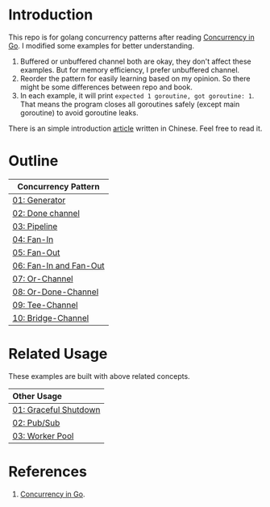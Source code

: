 # Introduction

This repo is for golang concurrency patterns after reading [Concurrency in Go](https://www.oreilly.com/library/view/concurrency-in-go/9781491941294/). I modified some examples for better understanding.

1. Buffered or unbuffered channel both are okay, they don't affect these examples. But for memory efficiency, I prefer unbuffered channel.
2. Reorder the pattern for easily learning based on my opinion. So there might be some differences between repo and book. 
3. In each example, it will print `expected 1 goroutine, got goroutine: 1`. That means the program closes all goroutines safely (except main goroutine) to avoid goroutine leaks.

There is an simple introduction [article](https://yu-jack.github.io/2022/10/04/go-concurrency/) written in Chinese. Feel free to read it.

# Outline


| Concurrency Pattern                           |
|-----------------------------------------------|
 | [01: Generator](./01-generator)               | 
 | [02: Done channel](./02-done-channel)         | 
 | [03: Pipeline](./03-pipeline)                 | 
 | [04: Fan-In](./04-fan-in)                     | 
 | [05: Fan-Out](./05-fan-out)                   | 
 | [06: Fan-In and Fan-Out](./06-fan-in-fan-out) |
 | [07: Or-Channel](./07-or-channel)             |
 | [08: Or-Done-Channel](./08-or-done-channel)   |
 | [09: Tee-Channel](./09-tee-channel)           |
 | [10: Bridge-Channel](./10-bridge-channel)     |

# Related Usage

These examples are built with above related concepts. 

| Other Usage                                  |
|:---------------------------------------------|
| [01: Graceful Shutdown](./other/01-graceful) | 
| [02: Pub/Sub](./other/02-pub-sub)            |
| [03: Worker Pool](./other/03-worker-pool)    |

# References

1. [Concurrency in Go](https://www.oreilly.com/library/view/concurrency-in-go/9781491941294/). 
